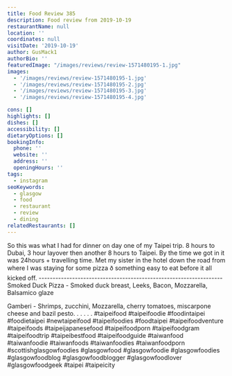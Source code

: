 ```yaml
---
title: Food Review 385
description: Food review from 2019-10-19
restaurantName: null
location: ''
coordinates: null
visitDate: '2019-10-19'
author: GusMack1
authorBio: ''
featuredImage: "/images/reviews/review-1571480195-1.jpg"
images:
  - '/images/reviews/review-1571480195-1.jpg'
  - '/images/reviews/review-1571480195-2.jpg'
  - '/images/reviews/review-1571480195-3.jpg'
  - '/images/reviews/review-1571480195-4.jpg'

cons: []
highlights: []
dishes: []
accessibility: []
dietaryOptions: []
bookingInfo:
  phone: ''
  website: ''
  address: ''
  openingHours: ''
tags:
  - instagram
seoKeywords:
  - glasgow
  - food
  - restaurant
  - review
  - dining
relatedRestaurants: []
---
```

So this was what I had for dinner on day one of my Taipei trip. 8 hours to Dubai, 3 hour layover then another 8 hours to Taipei. By the time we got in it was 24hours + travelling time. Met my sister in the hotel down the road from where I was staying for some pizza ð something easy to eat before it all kicked off. ------------------------------------------------------------------
Smoked Duck Pizza - Smoked duck breast, Leeks, Bacon, Mozzarella, Balsamico glaze

Gamberi - Shrimps, zucchini, Mozzarella, cherry tomatoes, miscarpone cheese and bazil pesto. .
.
.
.
.
#taipeifood #taipeifoodie #foodintaipei #foodietaipei #newtaipeifood #taipeifoodies #foodtaipei #taipeifoodventure #taipeifoods #taipeijapanesefood #taipeifoodporn #taipeifoodgram #taipeifoodtrip #taipeibestfood #taipeifoodguide #taiwanfood #taiwanfoodie #taiwanfoods #taiwanfoodies #taiwanfoodporn #scottishglasgowfoodies #glasgowfood #glasgowfoodie #glasgowfoodies #glasgowfoodblog #glasgowfoodblogger #glasgowfoodlover #glasgowfoodgeek #taipei #taipeicity
